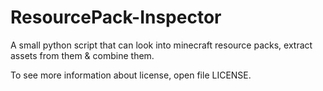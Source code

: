 ResourcePack-Inspector
======================

A small python script that can look into minecraft resource packs, extract assets from them &amp; combine them.


To see more information about license, open file LICENSE.